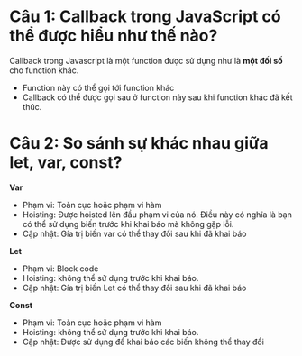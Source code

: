 
# Câu 1: Callback trong JavaScript có thể được hiểu như thế nào?
Callback trong Javascript là một function được sử dụng như là **một đối số** cho function khác.
- Function này có thể gọi tới function khác
- Callback có thể được gọi sau ở function này sau khi function khác đã kết thúc.

# Câu 2: So sánh sự khác nhau giữa let, var, const?
**Var**
- Phạm vi: Toàn cục hoặc phạm vi hàm
- Hoisting: Được hoisted lên đầu phạm vi của nó. Điều này có nghĩa là bạn có thể sử dụng biến trước khi khai báo mà không gặp lỗi.
- Cập nhật: Gía trị biến var có thể thay đổi sau khi đã khai báo

**Let**
- Phạm vi: Block code
- Hoisting: không thể sử dụng trước khi khai báo.
- Cập nhật: Gía trị biến Let có thể thay đổi sau khi đã khai báo

**Const**
- Phạm vi: Toàn cục hoặc phạm vi hàm
- Hoisting: không thể sử dụng trước khi khai báo.
- Cập nhật: Được sử dụng để khai báo các biến không thể thay đổi